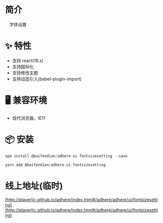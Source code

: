 # 简介
&ensp;&ensp;字体设置

# ✨ 特性
- 支持 react(18.x)
- 支持国际化
- 支持修改主题
- 支持动态引入(babel-plugin-import)

# 🖥 兼容环境
- 现代浏览器，IE11

# 📦 安装
```javascript
npm install @baifendian/adhere-ui-fontsizesetting --save
``` 

```javascript
yarn add @baifendian/adhere-ui-fontsizesetting
```

# 线上地址(临时)
[http://playerljc.github.io/adhere/index.html#/adhere/adhere/ui/fontsizesetting](http://playerljc.github.io/adhere/index.html#/adhere/adhere/ui/fontsizesetting)

